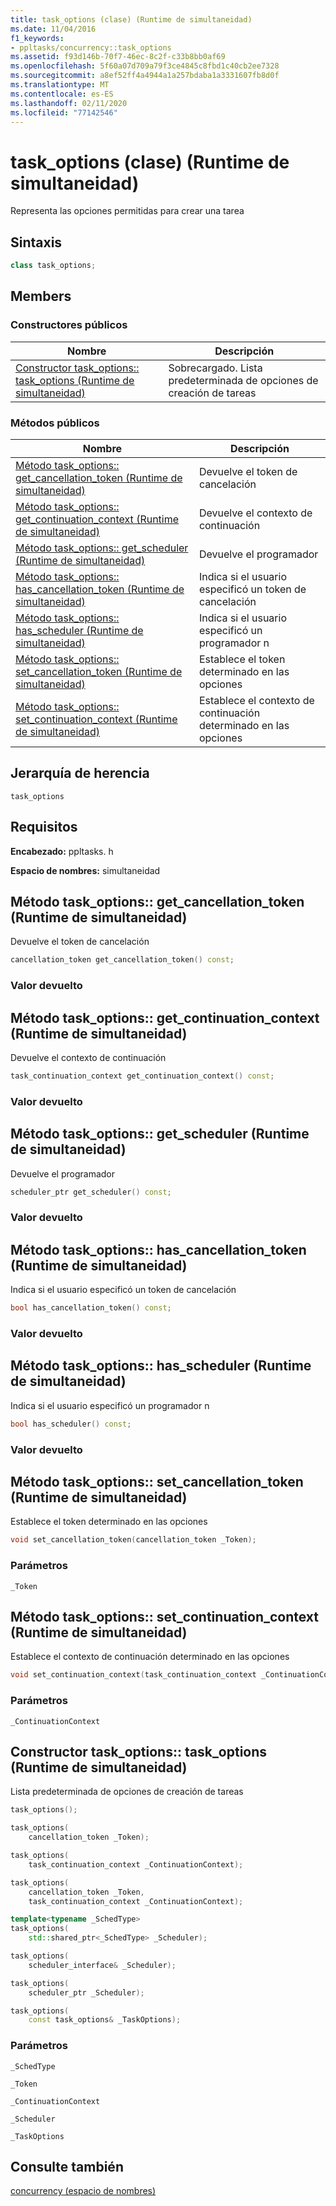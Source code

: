 ```yaml
---
title: task_options (clase) (Runtime de simultaneidad)
ms.date: 11/04/2016
f1_keywords:
- ppltasks/concurrency::task_options
ms.assetid: f93d146b-70f7-46ec-8c2f-c33b8bb0af69
ms.openlocfilehash: 5f60a07d709a79f3ce4845c8fbd1c40cb2ee7328
ms.sourcegitcommit: a8ef52ff4a4944a1a257bdaba1a3331607fb8d0f
ms.translationtype: MT
ms.contentlocale: es-ES
ms.lasthandoff: 02/11/2020
ms.locfileid: "77142546"
---
```

# <a name="task_options-class-concurrency-runtime"></a>task_options (clase) (Runtime de simultaneidad)

Representa las opciones permitidas para crear una tarea

## <a name="syntax"></a>Sintaxis

```cpp
class task_options;
```

## <a name="members"></a>Members

### <a name="public-constructors"></a>Constructores públicos

|Nombre|Descripción|
|----------|-----------------|
|[Constructor task_options:: task_options (Runtime de simultaneidad)](#ctor)|Sobrecargado. Lista predeterminada de opciones de creación de tareas|

### <a name="public-methods"></a>Métodos públicos

|Nombre|Descripción|
|----------|-----------------|
|[Método task_options:: get_cancellation_token (Runtime de simultaneidad)](#get_cancellation_token)|Devuelve el token de cancelación|
|[Método task_options:: get_continuation_context (Runtime de simultaneidad)](#get_continuation_context)|Devuelve el contexto de continuación|
|[Método task_options:: get_scheduler (Runtime de simultaneidad)](#get_scheduler)|Devuelve el programador|
|[Método task_options:: has_cancellation_token (Runtime de simultaneidad)](#has_cancellation_token)|Indica si el usuario especificó un token de cancelación|
|[Método task_options:: has_scheduler (Runtime de simultaneidad)](#has_scheduler)|Indica si el usuario especificó un programador n|
|[Método task_options:: set_cancellation_token (Runtime de simultaneidad)](#set_cancellation_token)|Establece el token determinado en las opciones|
|[Método task_options:: set_continuation_context (Runtime de simultaneidad)](#set_continuation_context)|Establece el contexto de continuación determinado en las opciones|

## <a name="inheritance-hierarchy"></a>Jerarquía de herencia

`task_options`

## <a name="requirements"></a>Requisitos

**Encabezado:** ppltasks. h

**Espacio de nombres:** simultaneidad

## <a name="get_cancellation_token"></a>Método task_options:: get_cancellation_token (Runtime de simultaneidad)

Devuelve el token de cancelación

```cpp
cancellation_token get_cancellation_token() const;
```

### <a name="return-value"></a>Valor devuelto

## <a name="get_continuation_context"></a>Método task_options:: get_continuation_context (Runtime de simultaneidad)

Devuelve el contexto de continuación

```cpp
task_continuation_context get_continuation_context() const;
```

### <a name="return-value"></a>Valor devuelto

## <a name="get_scheduler"></a>Método task_options:: get_scheduler (Runtime de simultaneidad)

Devuelve el programador

```cpp
scheduler_ptr get_scheduler() const;
```

### <a name="return-value"></a>Valor devuelto

## <a name="has_cancellation_token"></a>Método task_options:: has_cancellation_token (Runtime de simultaneidad)

Indica si el usuario especificó un token de cancelación

```cpp
bool has_cancellation_token() const;
```

### <a name="return-value"></a>Valor devuelto

## <a name="has_scheduler"></a>Método task_options:: has_scheduler (Runtime de simultaneidad)

Indica si el usuario especificó un programador n

```cpp
bool has_scheduler() const;
```

### <a name="return-value"></a>Valor devuelto

## <a name="set_cancellation_token"></a>Método task_options:: set_cancellation_token (Runtime de simultaneidad)

Establece el token determinado en las opciones

```cpp
void set_cancellation_token(cancellation_token _Token);
```

### <a name="parameters"></a>Parámetros

`_Token`

## <a name="set_continuation_context"></a>Método task_options:: set_continuation_context (Runtime de simultaneidad)

Establece el contexto de continuación determinado en las opciones

```cpp
void set_continuation_context(task_continuation_context _ContinuationContext);
```

### <a name="parameters"></a>Parámetros

`_ContinuationContext`

## <a name="ctor"></a>Constructor task_options:: task_options (Runtime de simultaneidad)

Lista predeterminada de opciones de creación de tareas

```cpp
task_options();

task_options(
    cancellation_token _Token);

task_options(
    task_continuation_context _ContinuationContext);

task_options(
    cancellation_token _Token,
    task_continuation_context _ContinuationContext);

template<typename _SchedType>
task_options(
    std::shared_ptr<_SchedType> _Scheduler);

task_options(
    scheduler_interface& _Scheduler);

task_options(
    scheduler_ptr _Scheduler);

task_options(
    const task_options& _TaskOptions);
```

### <a name="parameters"></a>Parámetros

`_SchedType`

`_Token`

`_ContinuationContext`

`_Scheduler`

`_TaskOptions`

## <a name="see-also"></a>Consulte también

[concurrency (espacio de nombres)](concurrency-namespace.md)
